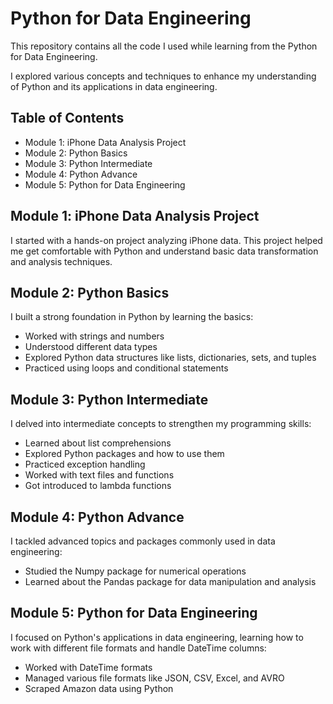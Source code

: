 # Python for Data Engineering

This repository contains all the code I used while learning from the Python for Data Engineering.

I explored various concepts and techniques to enhance my understanding of Python and its applications in data engineering.

## Table of Contents
- Module 1: iPhone Data Analysis Project
- Module 2: Python Basics
- Module 3: Python Intermediate
- Module 4: Python Advance
- Module 5: Python for Data Engineering

## Module 1: iPhone Data Analysis Project
I started with a hands-on project analyzing iPhone data. This project helped me get comfortable with Python and understand basic data transformation and analysis techniques.

## Module 2: Python Basics
I built a strong foundation in Python by learning the basics:
- Worked with strings and numbers
- Understood different data types
- Explored Python data structures like lists, dictionaries, sets, and tuples
- Practiced using loops and conditional statements

## Module 3: Python Intermediate
I delved into intermediate concepts to strengthen my programming skills:
- Learned about list comprehensions
- Explored Python packages and how to use them
- Practiced exception handling
- Worked with text files and functions
- Got introduced to lambda functions

## Module 4: Python Advance
I tackled advanced topics and packages commonly used in data engineering:
- Studied the Numpy package for numerical operations
- Learned about the Pandas package for data manipulation and analysis

## Module 5: Python for Data Engineering
I focused on Python's applications in data engineering, learning how to work with different file formats and handle DateTime columns:
- Worked with DateTime formats
- Managed various file formats like JSON, CSV, Excel, and AVRO
- Scraped Amazon data using Python
